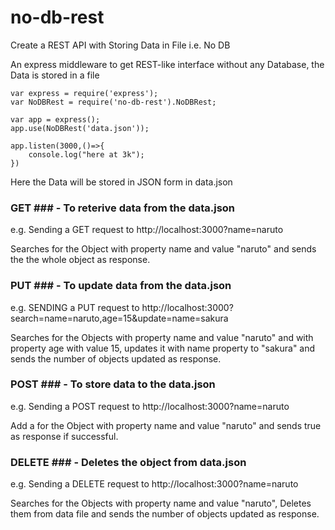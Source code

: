 # no-db-rest
Create a REST API with Storing Data in File i.e. No DB

An express middleware to get REST-like interface without any Database, the Data is stored in a file

```
var express = require('express');
var NoDBRest = require('no-db-rest').NoDBRest;

var app = express();
app.use(NoDBRest('data.json'));

app.listen(3000,()=>{
    console.log("here at 3k");
})

```

Here the Data will be stored in JSON form in data.json

### GET ### - To reterive data from the data.json 

e.g. Sending a GET request to http://localhost:3000?name=naruto

Searches for the Object with property name and value "naruto" and sends the the whole object as response.

### PUT ### - To update data from the data.json 

e.g. SENDING a PUT request to http://localhost:3000?search=name=naruto,age=15&update=name=sakura

Searches for the Objects with property name and value "naruto" and with property age with value 15, updates it with name property to "sakura" and sends the number of objects updated as response.


### POST ### - To store data to the data.json 

e.g. Sending a POST request to http://localhost:3000?name=naruto

Add a for the Object with property name and value "naruto" and sends true as response if successful.


### DELETE ### - Deletes the object from data.json 

e.g. Sending a DELETE request to http://localhost:3000?name=naruto

Searches for the Objects with property name and value "naruto", Deletes them from data file and sends the number of objects updated as response.